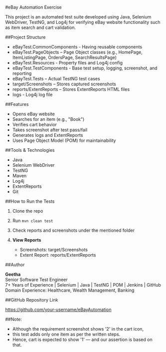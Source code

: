 #eBay Automation Exercise

This project is an automated test suite developed using Java, Selenium WebDriver, TestNG, and Log4j for verifying eBay website functionality such as item search and cart validation.

##Project Structure

- eBayTest.CommonComponents - Having reusable components
- eBayTest.PageObjects – Page Object classes (e.g., HomePage, ItemListingPage, OrdersPage, SearchResultsPage)
- eBayTest.Resources - Property files and Log4j config
- eBayTest.TestComponents -  Base test setup, logging, screenshot, and reporting
- eBayTest.Tests – Actual TestNG test cases
- target/Screenshots – Stores captured screenshots
- reports/ExtentReports – Stores ExtentReports HTML files
- logs - Log4j log file

##Features

- Opens eBay website
- Searches for an item (e.g., "Book")
- Verifies cart behavior
- Takes screenshot after test pass/fail
- Generates logs and ExtentReports
- Uses Page Object Model (POM) for maintainability

##Tools & Technologies

- Java
- Selenium WebDriver
- TestNG
- Maven
- Log4j
- ExtentReports
- Git

##How to Run the Tests

1. Clone the repo
2. Run `mvn clean test`
3. Check reports and screenshots under the mentioned folder

4. **View Reports**
   - Screenshots: target/Screenshots
   - Extent Report:  reports/ExtentReports

##Author

**Geetha**  
Senior Software Test Engineer  
7+ Years of Experience | Selenium | Java | TestNG | POM | Jenkins | GitHub  
Domain Experience: Healthcare, Wealth Management, Banking

##GitHub Repository Link

https://github.com/your-username/eBayAutomation

##Note:
   * Although the requirement screenshot shows '2' in the cart icon,
   * this test adds only one item as per the written steps.
   * Hence, cart is expected to show '1' — and our assertion is based on that.

